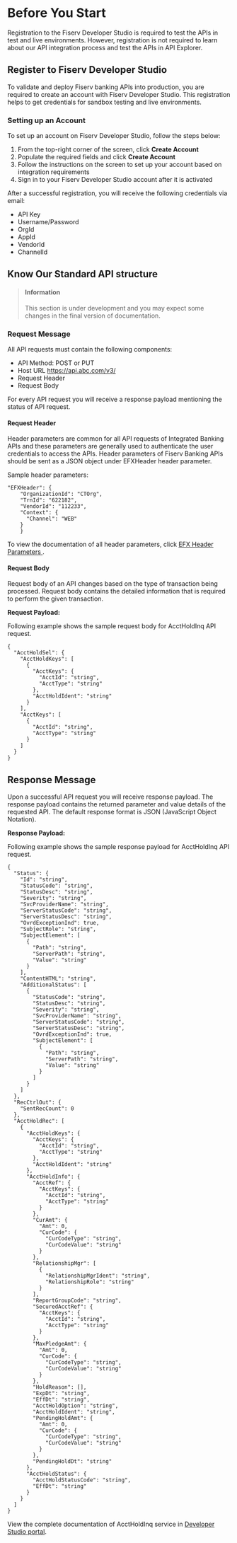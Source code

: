 # Before You Start
Registration to the Fiserv Developer Studio is required to test the APIs in test and live environments. However, registration is not required to learn about our API integration process and test the APIs in API Explorer.

## Register to Fiserv Developer Studio
To validate and deploy Fiserv banking APIs into production, you are required to create an account with Fiserv Developer Studio. This registration helps to get credentials for sandbox testing and live environments.


### Setting up an Account

To set up an account on Fiserv Developer Studio, follow the steps below:
1.	From the top-right corner of the screen, click **Create Account**
2.	Populate the required fields and click **Create Account**
3.	Follow the instructions on the screen to set up your account based on integration requirements
4.	Sign in to your Fiserv Developer Studio account after it is activated


After a successful registration, you will receive the following credentials via email:
- API Key
- Username/Password
- OrgId 
- AppId
- VendorId 
- ChannelId



## Know Our Standard API structure 
<!-- theme: info -->
> #### Information
>
> This section is under development and you may expect some changes in the final version of documentation.

<Introduction>

### Request Message

All API requests must contain the following components:

*	API Method: POST or PUT
* Host URL  https://api.abc.com/v3/
*	Request Header
*	Request Body

For every API request you will receive a response payload mentioning the status of API request.

#### Request Header
Header parameters are common for all API requests of Integrated Banking APIs and these parameters are generally used to authenticate the user credentials to access the APIs. Header parameters of Fiserv Banking APIs should be sent as a JSON object under EFXHeader header parameter.

Sample header parameters:
```
"EFXHeader": {
    "OrganizationId": "CTOrg",
    "TrnId": "622182",
    "VendorId": "112233",
    "Context": {
      "Channel": "WEB"
    }
    }
```
To view the documentation of all header parameters, click <a href="../docs?path=docs/api-ref-EFX-header.md"> EFX Header Parameters </a>.

#### Request Body
Request body of an API changes based on the type of transaction being processed. Request body contains the detailed information that is required to perform the given transaction.

**Request Payload:** 


Following example shows the sample request body for AcctHoldInq API request.

```
{
  "AcctHoldSel": {
    "AcctHoldKeys": [
      {
        "AcctKeys": {
          "AcctId": "string",
          "AcctType": "string"
        },
        "AcctHoldIdent": "string"
      }
    ],
    "AcctKeys": [
      {
        "AcctId": "string",
        "AcctType": "string"
      }
    ]
  }
}
```


## Response Message


Upon a successful API request you will receive response payload. The response payload contains the returned parameter and value details of the requested API. The default response format is JSON (JavaScript Object Notation). 


**Response Payload:**


Following example shows the sample response payload for AcctHoldInq API request.

```
{
  "Status": {
    "Id": "string",
    "StatusCode": "string",
    "StatusDesc": "string",
    "Severity": "string",
    "SvcProviderName": "string",
    "ServerStatusCode": "string",
    "ServerStatusDesc": "string",
    "OvrdExceptionInd": true,
    "SubjectRole": "string",
    "SubjectElement": [
      {
        "Path": "string",
        "ServerPath": "string",
        "Value": "string"
      }
    ],
    "ContentHTML": "string",
    "AdditionalStatus": [
      {
        "StatusCode": "string",
        "StatusDesc": "string",
        "Severity": "string",
        "SvcProviderName": "string",
        "ServerStatusCode": "string",
        "ServerStatusDesc": "string",
        "OvrdExceptionInd": true,
        "SubjectElement": [
          {
            "Path": "string",
            "ServerPath": "string",
            "Value": "string"
          }
        ]
      }
    ]
  },
  "RecCtrlOut": {
    "SentRecCount": 0
  },
  "AcctHoldRec": [
    {
      "AcctHoldKeys": {
        "AcctKeys": {
          "AcctId": "string",
          "AcctType": "string"
        },
        "AcctHoldIdent": "string"
      },
      "AcctHoldInfo": {
        "AcctRef": {
          "AcctKeys": {
            "AcctId": "string",
            "AcctType": "string"
          }
        },
        "CurAmt": {
          "Amt": 0,
          "CurCode": {
            "CurCodeType": "string",
            "CurCodeValue": "string"
          }
        },
        "RelationshipMgr": [
          {
            "RelationshipMgrIdent": "string",
            "RelationshipRole": "string"
          }
        ],
        "ReportGroupCode": "string",
        "SecuredAcctRef": {
          "AcctKeys": {
            "AcctId": "string",
            "AcctType": "string"
          }
        },
        "MaxPledgeAmt": {
          "Amt": 0,
          "CurCode": {
            "CurCodeType": "string",
            "CurCodeValue": "string"
          }
        },
        "HoldReason": [],
        "ExpDt": "string",
        "EffDt": "string",
        "AcctHoldOption": "string",
        "AcctHoldIdent": "string",
        "PendingHoldAmt": {
          "Amt": 0,
          "CurCode": {
            "CurCodeType": "string",
            "CurCodeValue": "string"
          }
        },
        "PendingHoldDt": "string"
      },
      "AcctHoldStatus": {
        "AcctHoldStatusCode": "string",
        "EffDt": "string"
      }
    }
  ]
}
```

View the complete documentation of AcctHoldInq service in <a href="#" >Developer Studio portal</a>.
   
